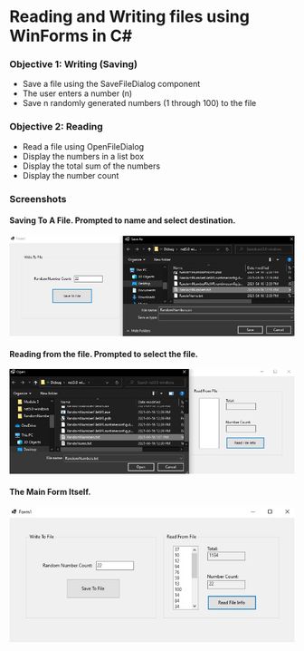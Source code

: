 # Reading and Writing files using WinForms in C#
### Objective 1: Writing (Saving)
- Save a file using the SaveFileDialog component
- The user enters a number (n)
- Save n randomly generated numbers (1 through 100) to the file
### Objective 2: Reading
- Read a file using OpenFileDialog
- Display the numbers in a list box
- Display the total sum of the numbers
- Display the number count

### Screenshots
#### Saving To A File.  Prompted to name and select destination.
![WinForm](https://github.com/Dkaban/ReadWrite-WinForms/blob/main/WinForm_SS1.jpg?raw=true)
#### Reading from the file.  Prompted to select the file.
![Saving](https://github.com/Dkaban/ReadWrite-WinForms/blob/main/WinForm_SS2.jpg?raw=true)
#### The Main Form Itself.
![WinForm](https://github.com/Dkaban/ReadWrite-WinForms/blob/main/WinForm_SS3.jpg?raw=true)
